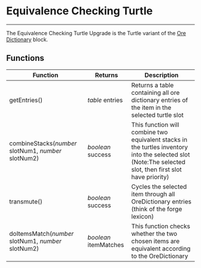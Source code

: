 # Equivalence Checking Turtle

---

The Equivalence Checking Turtle Upgrade is the Turtle variant of the [Ore Dictionary](/peripherals/ore_dictionary/) block. 

## Functions
| Function | Returns | Description |
|----------|---------|-------------|
|getEntries()|_table_ entries|Returns a table containing all ore dictionary entries of the item in the selected turtle slot|
|combineStacks(_number_ slotNum1, _number_ slotNum2)|_boolean_ success|This function will combine two equivalent stacks in the turtles inventory into the selected slot (Note:The selected slot, then first slot have priority)|
|transmute()|_boolean_ success|Cycles the selected item through all OreDictionary entries (think of the forge lexicon)|
|doItemsMatch(_number_ slotNum1, _number_ slotNum2)|_boolean_ itemMatches|This function checks whether the two chosen items are equivalent according to the OreDictionary|